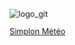 ![logo_git](https://github.com/hugofsu79/simplonMeteo/assets/131622641/173bc4a1-4a36-44eb-bba0-bf037781df0b)

[Simplon Météo](https://hugofoisseau.com)
